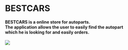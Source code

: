 # BESTCARS
<h4>
 BESTCARS is a online store for autoparts. <br/> 
 Тhe application allows the user to easily find the autopart <br/> which he is looking for and easily orders.
</h4>

<img src="https://res.cloudinary.com/bestcar-bg/image/upload/r_14/v1637093308/Deniz%20Memduev/store_ii4wp3.png" style="border: 4px solid transperant;" />

